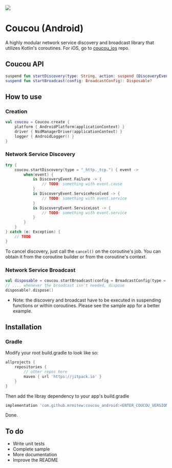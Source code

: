 [![](https://jitpack.io/v/mrmitew/coucou_android.svg)](https://jitpack.io/#mrmitew/coucou_android)

# Coucou (Android)
A highly modular network service discovery and broadcast library that utilizes Kotlin's coroutines. For iOS, go to [coucou_ios](https://github.com/mrmitew/coucou_ios) repo.

## Coucou API
```kotlin
suspend fun startDiscovery(type: String, action: suspend (DiscoveryEvent) -> Unit)
suspend fun startBroadcast(config: BroadcastConfig): Disposable?
```

## How to use

### Creation
```kotlin
val coucou = Coucou.create {
    platform { AndroidPlatform(applicationContext) }
    driver { NsdManagerDriver(applicationContext) }
    logger { AndroidLogger() }
}
```
### Network Service Discovery
```kotlin
try {
    coucou.startDiscovery(type = "_http._tcp.") { event ->
        when(event) {
            is DiscoveryEvent.Failure -> {
                // TODO: something with event.cause
            }
            is DiscoveryEvent.ServiceResolved -> {
                // TODO: something with event.service
            }
            is DiscoveryEvent.ServiceLost -> {
                // TODO: something with event.service
            }
        }
    }
} catch (e: Exception) {
    // TODO
}
```

To cancel discovery, just call the `cancel()` on the coroutine's job. You can obtain it from the coroutine builder or from the coroutine's context.

### Network Service Broadcast
```kotlin
val disposable = coucou.startBroadcast(config = BroadcastConfig(type = "_http._tcp.", name = "Coucou", port = 8080)) 
// .... whenever the broadcast isn't needed, dispose
disposable?.dispose()
```

* Note: the discovery and broadcast have to be executed in suspending functions or within coroutines. Please see the sample app for a better example.

## Installation

### Gradle

Modify your root build.gradle to look like so:
```groovy
allprojects {
    repositories {
        // other repos here
        maven { url 'https://jitpack.io' }
    }
}
```

Then add the libray dependency to your app's build.gradle
```groovy
implementation 'com.github.mrmitew:coucou_android:<ENTER_COUCOU_VERSION_HERE>'
```

Done.

## To do
* Write unit tests 
* Complete sample
* More documentation
* Improve the README
